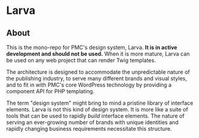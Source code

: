 # Larva

## About

This is the mono-repo for PMC's design system, Larva. **It is in active development and should not be used.** When it is more mature, Larva can be used on any web project that can render Twig templates.

The architecture is designed to accommodate the unpredictable nature of the publishing industry, to serve many different brands and visual styles, and to fit in with PMC's core WordPress technology by providing a component API for PHP templating.

The term "design system" might bring to mind a pristine library of interface elements. Larva is not this kind of design system. It is more like a suite of tools that can be used to rapidly _build_ interface elements. The nature of serving an ever-growing number of brands with unique identities and rapidly changing business requirements necessitate this structure.